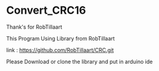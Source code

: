 Convert_CRC16
============================================================
Thank's for RobTillaart

This Program Using Library from RobTillaart

link : https://github.com/RobTillaart/CRC.git

Please Download or clone the library and put in arduino ide
